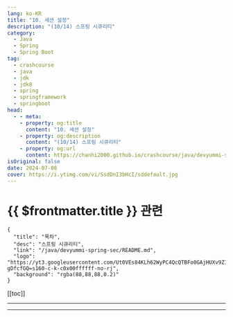 ```yaml
---
lang: ko-KR
title: "10. 세션 설정"
description: "(10/14) 스프링 시큐리티"
category: 
  - Java
  - Spring
  - Spring Boot
tag: 
  - crashcourse
  - java
  - jdk
  - jdk8
  - spring
  - springframework
  - springboot
head:
  - - meta:
    - property: og:title
      content: "10. 세션 설정"
    - property: og:description
      content: "(10/14) 스프링 시큐리티"
    - property: og:url
      content: https://chanhi2000.github.io/crashcourse/java/devyummi-spring-sec/10.html
isOriginal: false
date: 2024-07-08
cover: https://i.ytimg.com/vi/SsdDnI3bHcI/sddefault.jpg
---
```


# {{ $frontmatter.title }} 관련

```component VPCard
{
  "title": "목차",
  "desc": "스프링 시큐리티",
  "link": "/java/devyummi-spring-sec/README.md",
  "logo": "https://yt3.googleusercontent.com/Ut0VEs84KLh62WyPC4QcQTBFo0GAjHUXv9Z1YUYKAVBV0vbgp90HT68ejnZ0NncO1X-gDfcfGQ=s160-c-k-c0x00ffffff-no-rj",
  "background": "rgba(88,88,88,0.2)"
}
```

[[toc]]

---

<SiteInfo
  name="10. 세션 설정"
  desc="(10/14) 스프링 시큐리티"
  url="https://devyummi.com/page?id=668bf4d4f60758f5af9a30ed"
  logo="https://yt3.googleusercontent.com/Ut0VEs84KLh62WyPC4QcQTBFo0GAjHUXv9Z1YUYKAVBV0vbgp90HT68ejnZ0NncO1X-gDfcfGQ=s160-c-k-c0x00ffffff-no-rj"
  preview="https://i.ytimg.com/vi/SsdDnI3bHcI/sddefault.jpg"/>

<VidStack src="youtube/SsdDnI3bHcI" />

<!-- TODO: 작성 -->

<!-- 
<h2>로그인 정보</h2><p>사용자가 로그인을 진행한 뒤 사용자 정보는 SecurityContextHolder에 의해서 서버 세션에 관리된다.</p><p>이때 세션에 관해 세션의 소멸 시간, 아이디당 세션 생성 개수를 설정하는 방법에 대해서 알아보자.</p><p>&nbsp;</p><hr><h2>세션 소멸 시간 설정</h2><p>세션 타임아웃 설정을 통해 로그인 이후 세션이 유지되고 소멸하는 시간을 설정할 수 있다.</p><p>세션 소멸 시점은 서버에 마지막 특정 요청을 수행한 뒤 설정한 시간 만큼 유지된다. (기본 시간 1800초)</p><p>&nbsp;</p><ul><li><strong>application.properties</strong></li></ul><pre><code class="language-plaintext hljs" data-highlighted="yes">//초 기반
server.servlet.session.timeout=1800


//분 기반
server.servlet.session.timeout=90m</code><button class="copy-button"><i class="fa-regular fa-clipboard"></i><span>PLAINTEXT</span></button></pre><p>&nbsp;</p><hr><h2>다중 로그인 설정</h2><p><a href="https://docs.spring.io/spring-security/reference/servlet/authentication/session-management.html">Authentication Persistence and Session Management 스프링 공식 문서 바로가기</a></p><p>&nbsp;</p><p>동일한 아이디로 다중 로그인을 진행할 경우에 대한 설정 방법은 세션 통제를 통해 진행한다.</p><p>&nbsp;</p><pre><code class="language-java hljs" data-highlighted="yes"><span class="hljs-meta">@Bean</span>
<span class="hljs-keyword">public</span> SecurityFilterChain <span class="hljs-title function_">securityFilterChain</span><span class="hljs-params">(HttpSecurity http)</span> <span class="hljs-keyword">throws</span> Exception{

    http
            .sessionManagement((auth) -&gt; auth
                    .maximumSessions(<span class="hljs-number">1</span>)
                    .maxSessionsPreventsLogin(<span class="hljs-literal">true</span>));

    <span class="hljs-keyword">return</span> http.build();
}</code><button class="copy-button"><i class="fa-regular fa-clipboard"></i><span>JAVA</span></button></pre><p>&nbsp;</p><p>sessionManagement() 메소드를 통한 설정을 진행한다.</p><p>&nbsp;</p><p>maximumSession(정수) : 하나의 아이디에 대한 다중 로그인 허용 개수</p><p>maxSessionPreventsLogin(불린) : 다중 로그인 개수를 초과하였을 경우 처리 방법</p><ul><li>true : 초과시 새로운 로그인 차단</li><li>false : 초과시 기존 세션 하나 삭제</li></ul><p>&nbsp;</p><hr><h2>세션 고정 보호</h2><figure class="image image_resized" style="width:93.9%;"><img style="aspect-ratio:1900/1193;" src="https://yummi-image-1.s3.amazonaws.com/image-39342e82-86de-4896-965f-884aadf780da.jpg" width="1900" height="1193"></figure><p>&nbsp;</p><p>세션 고정 공격을 보호하기 위한 로그인 성공시 세션 설정 방법은 sessionManagement() 메소드의 sessionFixation() 메소드를 통해서 설정할 수 있다.</p><p>&nbsp;</p><ul><li>sessionManagement().sessionFixation().none() : 로그인 시 세션 정보 변경 안함</li><li>sessionManagement().sessionFixation().newSession() : 로그인 시 세션 새로 생성</li><li>sessionManagement().sessionFixation().changeSessionId() : 로그인 시 동일한 세션에 대한 id 변경</li></ul><p>&nbsp;</p><ul><li><strong>공식 문서 코드</strong></li></ul><pre><code class="language-java hljs" data-highlighted="yes"><span class="hljs-meta">@Bean</span>
<span class="hljs-keyword">public</span> SecurityFilterChain <span class="hljs-title function_">filterChain</span><span class="hljs-params">(HttpSecurity http)</span> {
    http
        .sessionManagement((session) - session
            .sessionFixation((sessionFixation) -&gt; sessionFixation
                .newSession()
            )
        );

    <span class="hljs-keyword">return</span> http.build();
}</code><button class="copy-button"><i class="fa-regular fa-clipboard"></i><span>JAVA</span></button></pre><p>&nbsp;</p><ul><li><strong>구현 코드</strong></li></ul><pre><code class="language-java hljs" data-highlighted="yes"><span class="hljs-meta">@Bean</span>
<span class="hljs-keyword">public</span> SecurityFilterChain <span class="hljs-title function_">securityFilterChain</span><span class="hljs-params">(HttpSecurity http)</span> <span class="hljs-keyword">throws</span> Exception{

    http
            .sessionManagement((auth) -&gt; auth
                    .sessionFixation().changeSessionId());

    <span class="hljs-keyword">return</span> http.build();
}</code><button class="copy-button"><i class="fa-regular fa-clipboard"></i><span>JAVA</span></button></pre><p>&nbsp;</p><hr>
-->

---

<TagLinks />